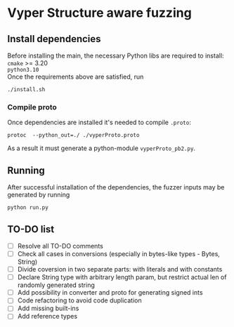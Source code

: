 # Vyper Structure aware fuzzing

## Install dependencies
Before installing the main, the necessary Python libs are required to install:  
`cmake` >= 3.20  
`python3.10`  
Once the requirements above are satisfied, run
```shell
./install.sh
```

### Compile proto
Once dependencies are installed it's needed to compile `.proto`:
```shell
protoc  --python_out=./ ./vyperProto.proto
```
As a result it must generate a python-module `vyperProto_pb2.py`.  

## Running
After successful installation of the dependencies, the fuzzer inputs may be generated by running
```shell
python run.py
```

## TO-DO list

- [ ] Resolve all TO-DO comments
- [ ] Check all cases in conversions (especially in bytes-like types - Bytes, String)
- [ ] Divide coversion in two separate parts: with literals and with constants
- [ ] Declare String type with arbitrary length param, but restrict actual len of randomly generated string
- [ ] Add possibility in converter and proto for generating signed ints
- [ ] Code refactoring to avoid code duplication
- [ ] Add missing built-ins
- [ ] Add reference types 